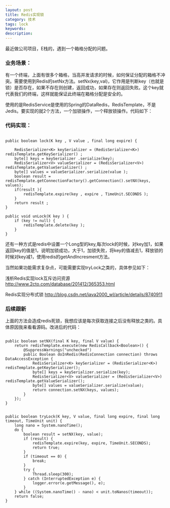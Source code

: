 ```yaml
---
layout: post
title: Redis实现锁
category: 技术
tags: lock
keywords: 
description: 
---
```


最近做公司项目，E栈的，遇到一个箱格分配的问题。

### 业务场景：

有一个终端，上面有很多个箱格，当高并发请求的时候，如何保证分配的箱格不冲突。需要使用到Redis的setNx方法。setNx(key,val)，它作用是判断key（也就是锁）是否存在，如果不存在则创建，返回成功，如果存在则返回失败。这个key就代表我们的终端，这样就能保证此终端在箱格分配是安全的。

使用的是RedisService是使用的Spring的DataRedis，RedisTemplate，不是Jedis。要实现的就2个方法，一个加锁操作，一个释放锁操作。代码如下：

### 代码实现：

````

public boolean lock(K key , V value , final long expire) {
	
	RedisSerializer<K> keySerializer = (RedisSerializer<K>) redisTemplate.getKeySerializer() ;
	byte[] keys = keySerializer .serialize(key);
	RedisSerializer<V> valueSerializer = (RedisSerializer<V>) redisTemplate.getValueSerializer() ;
	byte[] values = valueSerializer.serialize(value );
	boolean result = redisTemplate.getConnectionFactory().getConnection().setNX(keys, values);
	if(result ){
		redisTemplate.expire(key , expire , TimeUnit.SECONDS );
	}
	return result ;
}

public void unLock(K key ) {
	if (key != null) {
		redisTemplate.delete(key );
	}
}

````

还有一种方式是redis中设置一个Long型的key,每次lock的时候，对key加1，如果返回key的值是1，说明加锁成功，大于1，加锁失败，将key的值减去1，释放锁的时候对key减1，使用redis的getAndIncresment方法。

当然如果功能需求复杂点，可能需要实现tryLock之类的，具体参见如下：

浅析Redis实现lock互斥访问资源
http://www.2cto.com/database/201412/365353.html

Redis实现分布式锁
http://blog.csdn.net/java2000_wl/article/details/8740911


### 后续跟新

上面的方法会造成redis死锁，我想应该是每次获取连接之后没有释放之类的。具体原因我来看看源码。改进后的代码：

```

public boolean setNX(final K key, final V value) {
	return redisTemplate.execute(new RedisCallback<Boolean>() {
		@SuppressWarnings("unchecked")
		public Boolean doInRedis(RedisConnection connection) throws DataAccessException {
			RedisSerializer<K> keySerializer = (RedisSerializer<K>) redisTemplate.getKeySerializer();
			byte[] keys = keySerializer.serialize(key);
			RedisSerializer<V> valueSerializer = (RedisSerializer<V>) redisTemplate.getValueSerializer();
			byte[] values = valueSerializer.serialize(value);
			return connection.setNX(keys, values);
		}
	});
}


public boolean tryLock(K key, V value, final long expire, final long timeout, TimeUnit unit) {
	long nano = System.nanoTime();
	do {
		boolean result = setNX(key, value);
		if (result) {
			redisTemplate.expire(key, expire, TimeUnit.SECONDS);
			return true;
		}
		if (timeout == 0) {
			break;
		}
		try {
			Thread.sleep(300);
		} catch (InterruptedException e) {
			logger.error(e.getMessage(), e);
		}
	} while ((System.nanoTime() - nano) < unit.toNanos(timeout));
	return false;
}

```




















